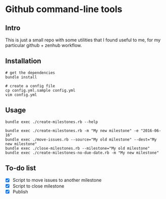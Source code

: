 # Github command-line tools
## Intro
This is just a small repo with some utilities that I found useful to me, for my particular github + zenhub workflow.

## Installation
```shell
# get the dependencies
bundle install

# create a config file
cp config.yml.sample config.yml
vim config.yml
```

## Usage
```shell
bundle exec ./create-milestones.rb --help
```

```shell
bundle exec ./create-milestones.rb -m "My new milestone" -e "2016-06-16"
bundle exec ./move-issues.rb --source="My old milestone" --dest="My new milestone"
bundle exec ./close-milestones.rb --milestone="My old milestone"
bundle exec ./create-milestones-no-due-date.rb -m "My new milestone"
```

## To-do list
* [x] Script to move issues to another milestone
* [x] Script to close milestone
* [x] Publish
